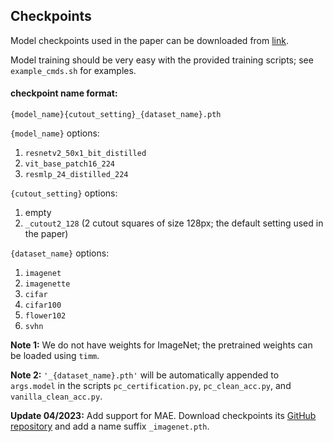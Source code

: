 ## Checkpoints
Model checkpoints used in the paper can be downloaded from [link](https://drive.google.com/drive/folders/1Ewks-NgJHDlpeAaGInz_jZ6iczcYNDlN?usp=sharing).

Model training should be very easy with the provided training scripts; see `example_cmds.sh` for examples.

#### checkpoint name format:

`{model_name}{cutout_setting}_{dataset_name}.pth`

`{model_name}` options:

1. `resnetv2_50x1_bit_distilled`
2. `vit_base_patch16_224`
3. `resmlp_24_distilled_224`

`{cutout_setting}` options:

1. empty 
2. `_cutout2_128` (2 cutout squares of size 128px; the default setting used in the paper)

`{dataset_name}` options:

1. `imagenet`
2. `imagenette`
3. `cifar`
4. `cifar100`
5. `flower102`
6. `svhn`

**Note 1:** We do not have weights for ImageNet; the pretrained weights can be loaded using `timm`.

**Note 2:** `'_{dataset_name}.pth'` will be automatically appended to `args.model` in the scripts `pc_certification.py`, `pc_clean_acc.py`, and `vanilla_clean_acc.py`.


**Update 04/2023:** Add support for MAE. Download checkpoints its [GitHub repository](https://github.com/facebookresearch/mae) and add a name suffix `_imagenet.pth`.